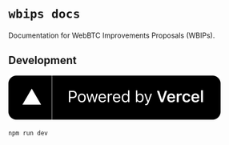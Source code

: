 # `wbips docs`

Documentation for WebBTC Improvements Proposals (WBIPs).

## Development

[![Powered by Vercel](./public/powered-by-vercel.svg)](https://vercel.com?utm_source=wbips&utm_campaign=oss)

`npm run dev`
